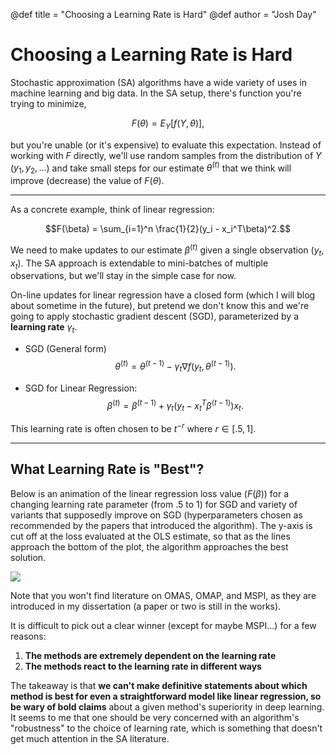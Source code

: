 @def title = "Choosing a Learning Rate is Hard"
@def author = "Josh Day"

# Choosing a Learning Rate is Hard

Stochastic approximation (SA) algorithms have a wide variety of uses in machine learning and big data.  In the SA setup, there's function you're trying to minimize,

$$F(\theta) = E_Y[f(Y,\theta)],$$

but you're unable (or it's expensive) to evaluate this expectation.  Instead of working with $F$ directly, we'll use random samples from the distribution of $Y$ ($y_1,y_2,\ldots$) and take small steps for our estimate $\theta^{(t)}$ that we think will improve (decrease) the value of $F(\theta)$.

---

As a concrete example, think of linear regression:

$$F(\beta) = \sum_{i=1}^n \frac{1}{2}(y_i - x_i^T\beta)^2.$$

We need to make updates to our estimate $\beta^{(t)}$ given a single observation $(y_t, x_t)$.  The SA approach is extendable to mini-batches of multiple observations, but we'll stay in the simple case for now.

On-line updates for linear regression have a closed form (which I will blog about sometime in the future), but pretend we don't know this and we're going to apply stochastic gradient descent (SGD), parameterized by a **learning rate** $\gamma_t$.

- SGD (General form)
$$
\theta^{(t)} = \theta^{(t-1)} - \gamma_t \nabla f(y_t, \theta^{(t-1)}).
$$

- SGD for Linear Regression:
$$
\beta^{(t)} = \beta^{(t-1)} + \gamma_t (y_t - x_t^T\beta^{(t-1)})x_t.
$$

This learning rate is often chosen to be $t^{-r}$ where $r \in [.5, 1]$.  


---

## What Learning Rate is "Best"?

Below is an animation of the linear regression loss value ($F(\beta)$) for a changing learning rate parameter (from $.5$ to $1$) for SGD and variety of variants that supposedly improve on SGD (hyperparameters chosen as recommended by the papers that introduced the algorithm).  The y-axis is cut off at the loss evaluated at the OLS estimate, so that as the lines approach the bottom of the plot, the algorithm approaches the best solution.

![](https://user-images.githubusercontent.com/8075494/47049048-2a3a4300-d16a-11e8-992d-c21288c6cfac.gif)

Note that you won't find literature on OMAS, OMAP, and MSPI, as they are introduced in my dissertation (a paper or two is still in the works).

It is difficult to pick out a clear winner (except for maybe MSPI...) for a few reasons:

1. **The methods are extremely dependent on the learning rate**
2. **The methods react to the learning rate in different ways**

The takeaway is that **we can't make definitive statements about which method is best for even a straightforward model like linear regression, so be wary of bold claims** about a given method's superiority in deep learning.  It seems to me that one should be very concerned with an algorithm's "robustness" to the choice of learning rate, which is something that doesn't get much attention in the SA literature.  